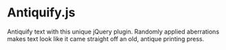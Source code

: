 Antiquify.js
============

Antiquify text with this unique jQuery plugin. Randomly applied aberrations makes text look like it came straight off an old, antique printing press.